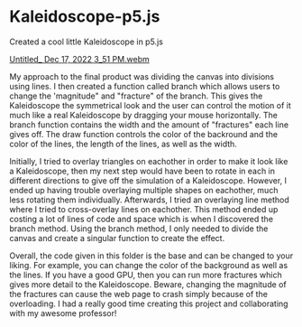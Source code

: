 # Kaleidoscope-p5.js
Created a cool little Kaleidoscope in p5.js

[Untitled_ Dec 17, 2022 3_51 PM.webm](https://user-images.githubusercontent.com/51367569/208265617-b95d424d-48c8-49cb-9997-914421726d5f.webm)

My approach to the final product was dividing the canvas into divisions using lines. 
I then created a function called branch which allows users to change the 'magnitude" and "fracture" of the branch.
This gives the Kaleidoscope the symmetrical look and the user can control the motion of it much like a real Kaleidoscope
by dragging your mouse horizontally. The branch function contains the width and the amount of "fractures" each line gives off.
The draw function controls the color of the backround and the color of the lines, the length of the lines, as well as the width.

Initially, I tried to overlay triangles on eachother in order to make it look like a Kaleidoscope, then my next step would have
been to rotate in each in different directions to give off the simulation of a Kaleidoscope. However, I ended up having trouble
overlaying multiple shapes on eachother, much less rotating them individually. Afterwards, I tried an overlaying line method where
I tried to cross-overlay lines on eachother. This method ended up costing a lot of lines of code and space which is when I 
discovered the branch method. Using the branch method, I only needed to divide the canvas and create a singular function
to create the effect.

Overall, the code given in this folder is the base and can be changed to your liking. For example, you can change the color
of the background as well as the lines. If you have a good GPU, then you can run more fractures which gives more detail to the Kaleidoscope.
Beware, changing the magnitude of the fractures can cause the web page to crash simply because of the overloading. 
I had a really good time creating this project and collaborating with my awesome professor!


